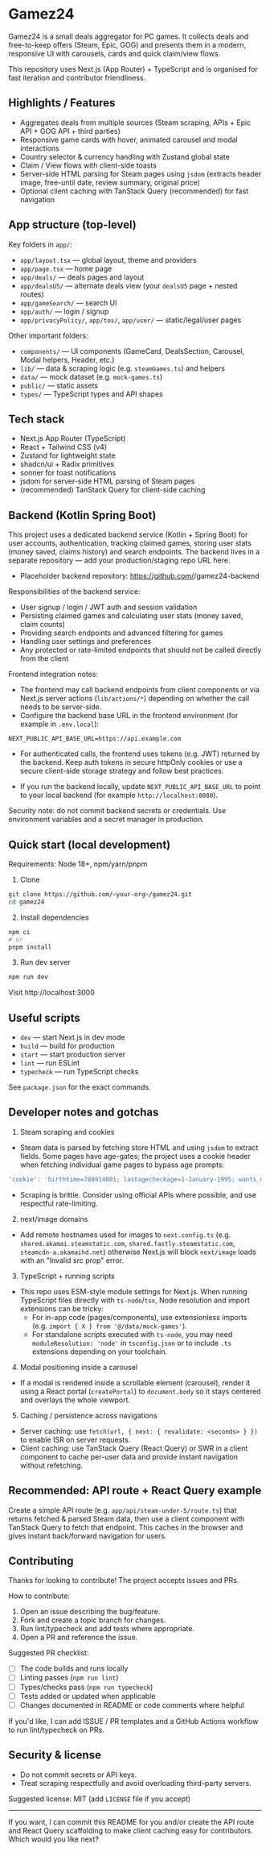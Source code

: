 # Gamez24

Gamez24 is a small deals aggregator for PC games. It collects deals and free-to-keep offers (Steam, Epic, GOG) and presents them in a modern, responsive UI with carousels, cards and quick claim/view flows.

This repository uses Next.js (App Router) + TypeScript and is organised for fast iteration and contributor friendliness.

## Highlights / Features

- Aggregates deals from multiple sources (Steam scraping, APIs + Epic API + GOG API + third parties)
- Responsive game cards with hover, animated carousel and modal interactions
- Country selector & currency handling with Zustand global state
- Claim / View flows with client-side toasts
- Server-side HTML parsing for Steam pages using `jsdom` (extracts header image, free-until date, review summary, original price)
- Optional client caching with TanStack Query (recommended) for fast navigation

## App structure (top-level)

Key folders in `app/`:

- `app/layout.tsx` — global layout, theme and providers
- `app/page.tsx` — home page
- `app/deals/` — deals pages and layout
- `app/dealsU5/` — alternate deals view (your `dealsU5` page + nested routes)
- `app/gameSearch/` — search UI
- `app/auth/` — login / signup
- `app/privacyPolicy/`, `app/tos/`, `app/user/` — static/legal/user pages

Other important folders:

- `components/` — UI components (GameCard, DealsSection, Carousel, Modal helpers, Header, etc.)
- `lib/` — data & scraping logic (e.g. `steamGames.ts`) and helpers
- `data/` — mock dataset (e.g. `mock-games.ts`)
- `public/` — static assets
- `types/` — TypeScript types and API shapes

## Tech stack

- Next.js App Router (TypeScript)
- React + Tailwind CSS (v4)
- Zustand for lightweight state
- shadcn/ui + Radix primitives
- sonner for toast notifications
- jsdom for server-side HTML parsing of Steam pages
- (recommended) TanStack Query for client-side caching

## Backend (Kotlin Spring Boot)

This project uses a dedicated backend service (Kotlin + Spring Boot) for user accounts, authentication, tracking claimed games, storing user stats (money saved, claims history) and search endpoints. The backend lives in a separate repository — add your production/staging repo URL here.

- Placeholder backend repository: https://github.com/<your-org>/gamez24-backend

Responsibilities of the backend service:

- User signup / login / JWT auth and session validation
- Persisting claimed games and calculating user stats (money saved, claim counts)
- Providing search endpoints and advanced filtering for games
- Handling user settings and preferences
- Any protected or rate-limited endpoints that should not be called directly from the client

Frontend integration notes:

- The frontend may call backend endpoints from client components or via Next.js server actions (`lib/actions/*`) depending on whether the call needs to be server-side.
- Configure the backend base URL in the frontend environment (for example in `.env.local`):

```env
NEXT_PUBLIC_API_BASE_URL=https://api.example.com
```

- For authenticated calls, the frontend uses tokens (e.g. JWT) returned by the backend. Keep auth tokens in secure httpOnly cookies or use a secure client-side storage strategy and follow best practices.

- If you run the backend locally, update `NEXT_PUBLIC_API_BASE_URL` to point to your local backend (for example `http://localhost:8080`).

Security note: do not commit backend secrets or credentials. Use environment variables and a secret manager in production.

## Quick start (local development)

Requirements: Node 18+, npm/yarn/pnpm

1. Clone

```bash
git clone https://github.com/<your-org>/gamez24.git
cd gamez24
```

2. Install dependencies

```bash
npm ci
# or
pnpm install
```

3. Run dev server

```bash
npm run dev
```

Visit http://localhost:3000

## Useful scripts

- `dev` — start Next.js in dev mode
- `build` — build for production
- `start` — start production server
- `lint` — run ESLint
- `typecheck` — run TypeScript checks

See `package.json` for the exact commands.

## Developer notes and gotchas

1) Steam scraping and cookies

- Steam data is parsed by fetching store HTML and using `jsdom` to extract fields. Some pages have age-gates; the project uses a cookie header when fetching individual game pages to bypass age prompts:

```js
'cookie': 'birthtime=788914801; lastagecheckage=1-January-1995; wants_mature_content=1'
```

- Scraping is brittle. Consider using official APIs where possible, and use respectful rate-limiting.

2) next/image domains

- Add remote hostnames used for images to `next.config.ts` (e.g. `shared.akamai.steamstatic.com`, `shared.fastly.steamstatic.com`, `steamcdn-a.akamaihd.net`) otherwise Next.js will block `next/image` loads with an "Invalid src prop" error.

3) TypeScript + running scripts

- This repo uses ESM-style module settings for Next.js. When running TypeScript files directly with `ts-node`/`tsx`, Node resolution and import extensions can be tricky:
	- For in-app code (pages/components), use extensionless imports (e.g. `import { X } from '@/data/mock-games'`).
	- For standalone scripts executed with `ts-node`, you may need `moduleResolution: 'node'` in `tsconfig.json` or to include `.ts` extensions depending on your toolchain.

4) Modal positioning inside a carousel

- If a modal is rendered inside a scrollable element (carousel), render it using a React portal (`createPortal`) to `document.body` so it stays centered and overlays the whole viewport.

5) Caching / persistence across navigations

- Server caching: use `fetch(url, { next: { revalidate: <seconds> } })` to enable ISR on server requests.
- Client caching: use TanStack Query (React Query) or SWR in a client component to cache per-user data and provide instant navigation without refetching.

## Recommended: API route + React Query example

Create a simple API route (e.g. `app/api/steam-under-5/route.ts`) that returns fetched & parsed Steam data, then use a client component with TanStack Query to fetch that endpoint. This caches in the browser and gives instant back/forward navigation for users.

## Contributing

Thanks for looking to contribute! The project accepts issues and PRs.

How to contribute:

1. Open an issue describing the bug/feature.
2. Fork and create a topic branch for changes.
3. Run lint/typecheck and add tests where appropriate.
4. Open a PR and reference the issue.

Suggested PR checklist:

- [ ] The code builds and runs locally
- [ ] Linting passes (`npm run lint`)
- [ ] Types/checks pass (`npm run typecheck`)
- [ ] Tests added or updated when applicable
- [ ] Changes documented in README or code comments where helpful

If you'd like, I can add ISSUE / PR templates and a GitHub Actions workflow to run lint/typecheck on PRs.

## Security & license

- Do not commit secrets or API keys.
- Treat scraping respectfully and avoid overloading third-party servers.

Suggested license: MIT (add `LICENSE` file if you accept)

---

If you want, I can commit this README for you and/or create the API route and React Query scaffolding to make client caching easy for contributors. Which would you like next?

